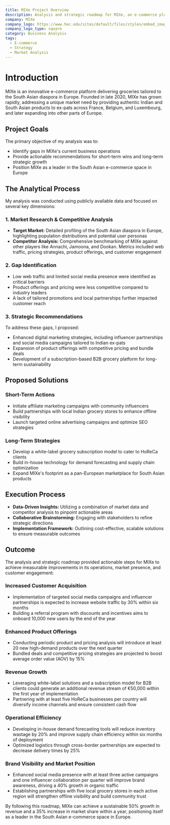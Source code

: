 ```yaml
---
title: MIXe Project Overview
description: Analysis and strategic roadmap for MIXe, an e-commerce platform serving the South Asian diaspora in Europe
company: MIXe
company_logo: https://www.hec.edu/sites/default/files/styles/embed_image/public/2021-01/Mixe-store300.png?itok=xh1UUbyW
company_logo_type: square
category: Business Analysis
tags:
  - E-commerce
  - Strategy
  - Market Analysis
---
```


# Introduction

MIXe is an innovative e-commerce platform delivering groceries tailored to the South Asian diaspora in Europe. Founded in late 2020, MIXe has grown rapidly, addressing a unique market need by providing authentic Indian and South Asian products to ex-pats across France, Belgium, and Luxembourg, and later expanding into other parts of Europe.

## Project Goals

The primary objective of my analysis was to:
- Identify gaps in MIXe's current business operations
- Provide actionable recommendations for short-term wins and long-term strategic growth
- Position MIXe as a leader in the South Asian e-commerce space in Europe

## The Analytical Process

My analysis was conducted using publicly available data and focused on several key dimensions:

### 1. Market Research & Competitive Analysis
- **Target Market:** Detailed profiling of the South Asian diaspora in Europe, highlighting population distributions and potential user personas
- **Competitor Analysis:** Comprehensive benchmarking of MIXe against other players like Annachi, Jamoona, and Dookan. Metrics included web traffic, pricing strategies, product offerings, and customer engagement

### 2. Gap Identification
- Low web traffic and limited social media presence were identified as critical barriers
- Product offerings and pricing were less competitive compared to industry leaders
- A lack of tailored promotions and local partnerships further impacted customer reach

### 3. Strategic Recommendations
To address these gaps, I proposed:
- Enhanced digital marketing strategies, including influencer partnerships and social media campaigns tailored to Indian ex-pats
- Expansion of product offerings with competitive pricing and bundle deals
- Development of a subscription-based B2B grocery platform for long-term sustainability

## Proposed Solutions

### Short-Term Actions
- Initiate affiliate marketing campaigns with community influencers
- Build partnerships with local Indian grocery stores to enhance offline visibility
- Launch targeted online advertising campaigns and optimize SEO strategies

### Long-Term Strategies
- Develop a white-label grocery subscription model to cater to HoReCa clients
- Build in-house technology for demand forecasting and supply chain optimization
- Expand MIXe's footprint as a pan-European marketplace for South Asian products

## Execution Process
- **Data-Driven Insights:** Utilizing a combination of market data and competitor analysis to pinpoint actionable areas
- **Collaborative Brainstorming:** Engaging with stakeholders to refine strategic directions
- **Implementation Framework:** Outlining cost-effective, scalable solutions to ensure measurable outcomes

## Outcome

The analysis and strategic roadmap provided actionable steps for MIXe to achieve measurable improvements in its operations, market presence, and customer engagement:

### Increased Customer Acquisition
- Implementation of targeted social media campaigns and influencer partnerships is expected to increase website traffic by 30% within six months
- Building a referral program with discounts and incentives aims to onboard 10,000 new users by the end of the year

### Enhanced Product Offerings
- Conducting periodic product and pricing analysis will introduce at least 20 new high-demand products over the next quarter
- Bundled deals and competitive pricing strategies are projected to boost average order value (AOV) by 15%

### Revenue Growth
- Leveraging white-label solutions and a subscription model for B2B clients could generate an additional revenue stream of €50,000 within the first year of implementation
- Partnering with at least five HoReCa businesses per country will diversify income channels and ensure consistent cash flow

### Operational Efficiency
- Developing in-house demand forecasting tools will reduce inventory wastage by 20% and improve supply chain efficiency within six months of deployment
- Optimized logistics through cross-border partnerships are expected to decrease delivery times by 25%

### Brand Visibility and Market Position
- Enhanced social media presence with at least three active campaigns and one influencer collaboration per quarter will improve brand awareness, driving a 40% growth in organic traffic
- Establishing partnerships with five local grocery stores in each active region will strengthen offline visibility and build community trust

By following this roadmap, MIXe can achieve a sustainable 50% growth in revenue and a 35% increase in market share within a year, positioning itself as a leader in the South Asian e-commerce space in Europe.